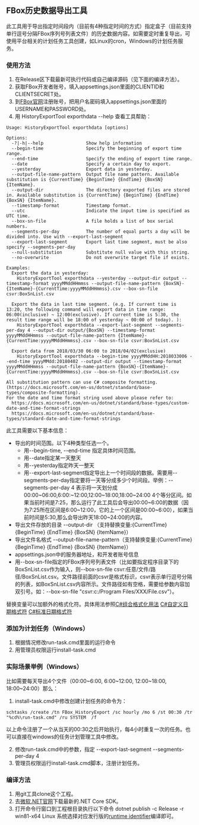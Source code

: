 ﻿## FBox历史数据导出工具
此工具用于导出指定时间段内（目前有4种指定时间的方式）指定盒子（目前支持单行逗号分隔FBox序列号列表文件）的历史数据内容。如需要定时重复导出，可使用平台相关的计划任务工具创建，如Linux的cron，Windows的计划任务服务。

### 使用方法
1. 在Release区下载最新可执行代码或自己编译源码（见下面的编译方法）。
2. 获取FBox开发者账号，填入appsettings.json里面的CLIENTID和CLIENTSECRET处。
3. 到[FBox官网](fbox360.com)注册账号，把用户名密码填入appsettings.json里面的USERNAME和PASSWORD处。
4. 用 HistoryExportTool exporthdata --help 查看工具帮助：
~~~~
Usage: HistoryExportTool exporthdata [options]

Options:
  -?|-h|--help                Show help information
  --begin-time                Specify the beginning of export time range.
  --end-time                  Specify the ending of export time range.
  --date                      Specify a certain day to export.
  --yesterday                 Export data in yesterday.
  --output-file-name-pattern  Output file name pattern. Available substitution is {CurrentTime} {BeginTime} {EndTime} {BoxSN} {ItemName}.
  --output-dir                The directory exported files are stored in. Available substitution is {CurrentTime} {BeginTime} {EndTime} {BoxSN} {ItemName}.
  --timestamp-format          Timestamp format.
  --utc                       Indicate the input time is specified as UTC time.
  --box-sn-file               A file holds a list of box serial numbers.
  --segments-per-day          The number of equal parts a day will be divided into. Use with --export-last-segment
  --export-last-segment       Export last time segment, must be also specify --segments-per-day
  --null-substitution         Substitute null value with this string.
  --no-overwrite              Do not overwrite target file if exists.

Examples:
  Export the data in yesterday:
    HistoryExportTool exporthdata --yesterday --output-dir output --timestamp-format yyyyMMddHHmmss --output-file-name-pattern {BoxSN}-{ItemName}-{CurrentTime:yyyyMMddHHmmss}.csv --box-sn-file csvr:BoxSnList.csv

  Export the data in last time segment. (e.g. If current time is 13:20, the following command will export data in time range: 06:00(inclusive) ~ 12:00(exclusive). If current time is 5:30, the result time range will be 18:00 of yesterday ~ 00:00 of today). ):
    HistoryExportTool exporthdata --export-last-segment --segments-per-day 4 --output-dir output/{BoxSN} --timestamp-format yyyyMMddHHmmss --output-file-name-pattern {ItemName}-{CurrentTime:yyyyMMddHHmmss}.csv --box-sn-file csvr:BoxSnList.csv

  Export data from 2018/03/30 06:00 to 2018/04/02(exclusive)
    HistoryExportTool exporthdata --begin-time yyyyMMddHH:2018033006 --end-time yyyyMMdd:20180402 --output-dir output --timestamp-format yyyyMMddHHmmss --output-file-name-pattern {BoxSN}-{ItemName}-{CurrentTime:yyyyMMddHHmmss}.csv --box-sn-file csvr:BoxSnList.csv

All substitution pattern can use C# composite formatting. (https://docs.microsoft.com/en-us/dotnet/standard/base-types/composite-formatting).
For the date and time format string used above please refer to:
  https://docs.microsoft.com/en-us/dotnet/standard/base-types/custom-date-and-time-format-strings
  https://docs.microsoft.com/en-us/dotnet/standard/base-types/standard-date-and-time-format-strings
~~~~
此工具需要以下基本信息：
* 导出的时间范围。以下4种类型任选一个。
  * 用--begin-time, --end-time 指定具体时间范围。
  * 用--date指定某一天整天
  * 用--yesterday指定昨天一整天
  * 用--export-last-segment指定导出上一个时间段的数据。需要用--segments-per-day指定要将一天等分成多少个时间段。举例：--segments-per-day 4 表示将一天划分成00:00~06:00,6:00:~12:00,12:00~18:00,18:00~24:00 4个等分区间。如果当前时间是7:25，那么运行了此工具后会导出00:00~6:00的数据（因为7:25所在区间是6:00~12:00，它的上一个区间是00:00~6:00），如果当前时间是5:30,那么会导出昨天18:00~24:00的内容。
* 导出文件存放的目录 --output-dir （支持替换变量:{CurrentTime} {BeginTime} {EndTime} {BoxSN} {ItemName}）
* 导出文件名格式 --output-file-name-pattern（支持替换变量:{CurrentTime} {BeginTime} {EndTime} {BoxSN} {ItemName}）
* appsettings.json中的服务器地址，和开发者账号信息
* 用--box-sn-file指定的FBox序列号列表文件（比如要指定程序目录下的BoxSnList.csv作为输入，则--box-sn-file csvr:任意/文件/路径/BoxSnList.csv。文件路径前面的csvr是格式标识，csvr表示单行逗号分隔的列表，如BoxSnList.csv内容所示。文件路径如有空格，需要给参数内容加双引号。如：--box-sn-file "csvr:c:/Program Files/XXX/File.csv"）。

替换变量可以加额外的格式化符。具体用法参照[C#组合格式化用法](https://docs.microsoft.com/en-us/dotnet/standard/base-types/composite-formatting)
[C#自定义日期格式符](https://docs.microsoft.com/en-us/dotnet/standard/base-types/custom-date-and-time-format-strings)
[C#标准日期格式符](https://docs.microsoft.com/en-us/dotnet/standard/base-types/standard-date-and-time-format-strings)

### 添加为计划任务（Windows）
1. 根据情况修改run-task.cmd里面的运行命令
2. 用管理员权限运行install-task.cmd

### 实际场景举例（Windows）
比如需要每天导出4个文件（00:00~6:00, 6:00~12:00, 12:00~18:00, 18:00~24:00）那么：
1. install-task.cmd中修改创建计划任务的命令为：
~~~~
schtasks /create /tn FBox_HistoryExport /sc hourly /mo 6 /st 00:30 /tr "%cd%\run-task.cmd" /ru SYSTEM  /f
~~~~
以上命令注册了一个从当天的00:30之后开始执行，每4小时重复一次的任务。也可以直接在windows的任务计划管理工具中修改。

2. 修改run-task.cmd中的参数，指定 --export-last-segment --segments-per-day 4
3. 管理员权限运行install-task.cmd脚本，注册计划任务。

### 编译方法
1. 用git工具clone这个工程。
2. 去[微软.NET官网](http://dot.net)下载最新的.NET Core SDK。
3. 打开命令行窗口到工程根目录执行以下命令
dotnet publish -c Release -r win81-x64 
Linux 系统选择对应发行版的[runtime identifier](https://docs.microsoft.com/en-us/dotnet/core/rid-catalog)编译即可。
